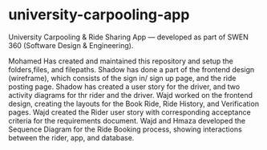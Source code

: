 # university-carpooling-app
University Carpooling &amp; Ride Sharing App — developed as part of SWEN 360 (Software Design &amp; Engineering).

Mohamed Has created and maintained this repository and setup the folders,files, and filepaths.
Shadow has done a part of the frontend design (wireframe), which consists of the sign in/ sign up page, and the ride posting page.
Shadow has created a user story for the driver, and two activity diagrams for thr rider and the driver.
Wajd worked on the frontend design, creating the layouts for the Book Ride, Ride History, and Verification pages.
Wajd created the Rider user story with corresponding acceptance criteria for the requirements document.
Wajd and Hmaza developed the Sequence Diagram for the Ride Booking process, showing interactions between the rider, app, and database.
